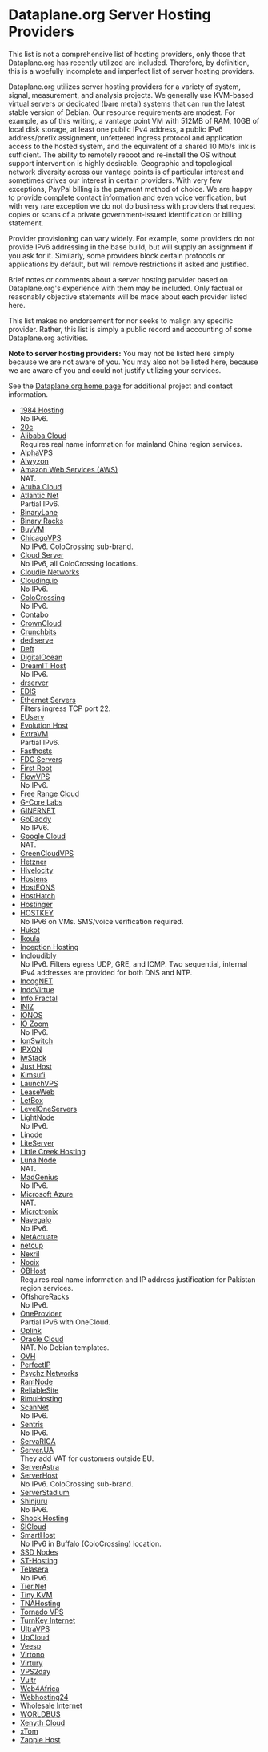 # Dataplane.org Server Hosting Providers

This list is not a comprehensive list of hosting providers, only those
that Dataplane.org has recently utilized are included.  Therefore, by
definition, this is a woefully incomplete and imperfect list of server
hosting providers.

Dataplane.org utilizes server hosting providers for a variety of system,
signal, measurement, and analysis projects.  We generally use KVM-based
virtual servers or dedicated (bare metal) systems that can run the
latest stable version of Debian.  Our resource requirements are modest.
For example, as of this writing, a vantage point VM with 512MB of RAM,
10GB of local disk storage, at least one public IPv4 address, a public
IPv6 address/prefix assignment, unfettered ingress protocol and
application access to the hosted system, and the equivalent of a shared
10 Mb/s link is sufficient.  The ability to remotely reboot and
re-install the OS without support intervention is highly desirable.
Geographic and topological network diversity across our vantage points
is of particular interest and sometimes drives our interest in certain
providers.  With very few exceptions, PayPal billing is the payment
method of choice.  We are happy to provide complete contact information
and even voice verification, but with very rare exception we do not do
business with providers that request copies or scans of a private
government-issued identification or billing statement.

Provider provisioning can vary widely.  For example, some providers do
not provide IPv6 addressing in the base build, but will supply an
assignment if you ask for it.  Similarly, some providers block certain
protocols or applications by default, but will remove restrictions if
asked and justified.

Brief notes or comments about a server hosting provider based on
Dataplane.org's experience with them may be included.  Only factual or
reasonably objective statements will be made about each provider listed
here.

This list makes no endorsement for nor seeks to malign any specific
provider.  Rather, this list is simply a public record and accounting of
some Dataplane.org activities.

**Note to server hosting providers:** You may not be listed here simply
because we are not aware of you.  You may also not be listed here,
because we are aware of you and could not justify utilizing your
services.

See the [Dataplane.org home page](https://dataplane.org) for additional
project and contact information.

*   [1984 Hosting](https://1984.hosting)  
    No IPv6.
*   [20c](https://20c.com)
*   [Alibaba Cloud](https://www.alibabacloud.com)  
    Requires real name information for mainland China region services.
*   [AlphaVPS](https://alphavps.bg)
*   [Alwyzon](https://www.alwyzon.com)
*   [Amazon Web Services (AWS)](https://aws.amazon.com)  
    NAT.
*   [Aruba Cloud](https://www.arubacloud.com)  
*   [Atlantic.Net](https://atlantic.net)  
    Partial IPv6.
*   [BinaryLane](https://www.binarylane.com.au)
*   [Binary Racks](https://www.binaryracks.com)
*   [BuyVM](https://buyvm.net)
*   [ChicagoVPS](https://chicagovps.net)  
    No IPv6. ColoCrossing sub-brand.
*   [Cloud Server](https://cloudserver.net)  
    No IPv6, all ColoCrossing locations.
*   [Cloudie Networks](https://cloudie.sh)
*   [Clouding.io](https://clouding.io)  
    No IPv6.
*   [ColoCrossing](https://www.colocrossing.com)  
    No IPv6.
*   [Contabo](https://contabo.com)
*   [CrownCloud](https://crowncloud.net)
*   [Crunchbits](https://crunchbits.com)
*   [dediserve](https://www.dediserve.com)
*   [Deft](https://deft.com)
*   [DigitalOcean](https://www.digitalocean.com)
*   [DreamIT Host](https://dreamithost.com.au)  
    No IPv6.
*   [drserver](https://drserver.net)
*   [EDIS](https://www.edis.at)
*   [Ethernet Servers](https://www.ethernetservers.com)  
    Filters ingress TCP port 22.
*   [EUserv](https://euserv.com/en)
*   [Evolution Host](https://evolution-host.com)
*   [ExtraVM](https://extravm.com)  
    Partial IPv6.
*   [Fasthosts](https://www.fasthosts.co.uk)
*   [FDC Servers](https://www.fdcservers.net)  
*   [First Root](https://www.first-root.com)
*   [FlowVPS](https://flowvps.com)  
    No IPv6.
*   [Free Range Cloud](https://freerangecloud.com)
*   [G-Core Labs](https://gcore.com)  
*   [GINERNET](https://ginernet.com)
*   [GoDaddy](https://www.godaddy.com)  
    No IPV6.
*   [Google Cloud](https://cloud.google.com)  
    NAT.
*   [GreenCloudVPS](https://greencloudvps.com)
*   [Hetzner](https://www.hetzner.com)
*   [Hivelocity](https://hivelocity.net)
*   [Hostens](https://www.hostens.com)
*   [HostEONS](https://hosteons.com)
*   [HostHatch](https://hosthatch.com)
*   [Hostinger](https://www.hostinger.com)
*   [HOSTKEY](https://hostkey.com)  
    No IPv6 on VMs. SMS/voice verification required.
*   [Hukot](https://hukot.cz)
*   [Ikoula](https://www.ikoula.com)
*   [Inception Hosting](https://inceptionhosting.com)
*   [Incloudibly](https://incloudibly.net)  
    No IPv6. Filters egress UDP, GRE, and ICMP.  Two sequential, internal IPv4 addresses are provided for both DNS and NTP.
*   [IncogNET](https://incognet.io)
*   [IndoVirtue](https://indovirtue.com)
*   [Info Fractal](https://infofractal.io)
*   [INIZ](https://iniz.com)
*   [IONOS](https://www.ionos.com)
*   [IO Zoom](https://www.iozoom.com)  
    No IPv6.
*   [IonSwitch](https://www.ionswitch.com)
*   [IPXON](https://www.ipxon.com)
*   [iwStack](https://iwstack.com)
*   [Just Host](https://just.hosting)
*   [Kimsufi](https://www.kimsufi.com)
*   [LaunchVPS](https://launchvps.com)
*   [LeaseWeb](https://www.leaseweb.com)
*   [LetBox](https://letbox.com)
*   [LevelOneServers](https://leveloneservers.com)
*   [LightNode](https://www.lightnode.com)  
    No IPv6.
*   [Linode](https://www.linode.com)
*   [LiteServer](https://www.liteserver.nl)
*   [Little Creek Hosting](https://www.littlecreekhosting.com)
*   [Luna Node](https://lunanode.com)   
    NAT.
*   [MadGenius](https://www.madgenius.com)  
    No IPv6.
*   [Microsoft Azure](https://azure.microsoft.com)  
    NAT.
*   [Microtronix](https://www.microtronixdc.com)
*   [Navegalo](https://www.navegalo.com)  
    No IPv6.
*   [NetActuate](https://netactuate.com)
*   [netcup](https://www.netcup.eu)
*   [Nexril](//nexril.net)
*   [Nocix](https://www.nocix.net)
*   [OBHost](https://www.obhost.net)  
    Requires real name information and IP address justification for Pakistan region services.
*   [OffshoreRacks](https://www.offshoreracks.com)  
    No IPv6.
*   [OneProvider](https://oneprovider.com)  
    Partial IPv6 with OneCloud.
*   [Oplink](https://oplink.net)
*   [Oracle Cloud](https://cloud.oracle.com)  
    NAT. No Debian templates.
*   [OVH](https://www.ovh.com)
*   [PerfectIP](https://www.perfectip.net)
*   [Psychz Networks](https://www.psychz.net)
*   [RamNode](https://ramnode.com)
*   [ReliableSite](https://reliablesite.net)
*   [RimuHosting](https://rimuhosting.com)
*   [ScanNet](https://scannet.dk)  
    No IPv6.
*   [Sentris](https://sentris.com)  
    No IPv6.
*   [ServaRICA](https://servarica.com)
*   [Server.UA](https://server.ua)  
    They add VAT for customers outside EU.
*   [ServerAstra](https://serverastra.com)
*   [ServerHost](https://serverhost.com)  
    No IPv6.  ColoCrossing sub-brand.
*   [ServerStadium](https://serverstadium.com)
*   [Shinjuru](https://www.shinjiru.com)  
    No IPv6.
*   [Shock Hosting](https://shockhosting.net)
*   [SICloud](https://www.silicloud.com)
*   [SmartHost](https://smarthost.net)  
    No IPv6 in Buffalo (ColoCrossing) location.
*   [SSD Nodes](https://www.ssdnodes.com)
*   [ST-Hosting](https://st-hosting.com)
*   [Telasera](https://www.telasera.com)  
    No IPv6.
*   [Tier.Net](https://www.tier.net)
*   [Tiny KVM](https://tinykvm.com)
*   [TNAHosting](https://tnahosting.net)  
*   [Tornado VPS](https://tornadovps.com)
*   [TurnKey Internet](https://turnkeyinternet.net)
*   [UltraVPS](https://www.ultravps.eu)
*   [UpCloud](https://upcloud.com)
*   [Veesp](https://veesp.com)
*   [Virtono](https://www.virtono.com)
*   [Virtury](https://virtury.com)  
*   [VPS2day](https://www.vps2day.com)
*   [Vultr](https://www.vultr.com)
*   [Web4Africa](https://web4africa.com)
*   [Webhosting24](https://www.webhosting24.com)
*   [Wholesale Internet](https://www.wholesaleinternet.net)
*   [WORLDBUS](https://worldbus.ge)
*   [Xenyth Cloud](https://xenyth.net)
*   [xTom](https://xtom.com)
*   [Zappie Host](https://zappiehost.com)
